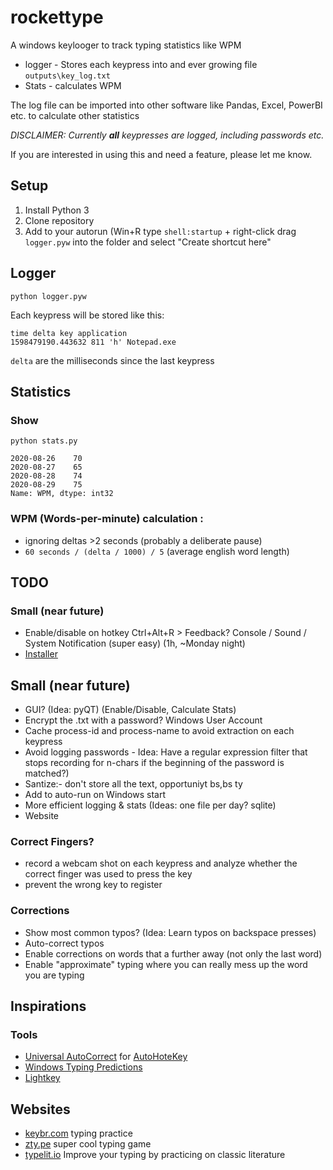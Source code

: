 # rockettype

A windows keylooger to track typing statistics like WPM

- logger - Stores each keypress into and ever growing file `outputs\key_log.txt`
- Stats  - calculates WPM

The log file can be imported into other software like Pandas, Excel, PowerBI etc. to calculate other statistics

_DISCLAIMER: Currently **all** keypresses are logged, including passwords etc._

If you are interested in using this and need a feature, please let me know.

## Setup

1. Install Python 3
2. Clone repository
3. Add to your autorun (Win+R type `shell:startup` + right-click drag `logger.pyw` into the folder and select "Create shortcut here"

## Logger

`python logger.pyw`

Each keypress will be stored like this:

```
time delta key application
1598479190.443632 811 'h' Notepad.exe
```

`delta` are the milliseconds since the last keypress

## Statistics

### Show
`python stats.py`

```time
2020-08-26    70
2020-08-27    65
2020-08-28    74
2020-08-29    75
Name: WPM, dtype: int32
```

### WPM (Words-per-minute) calculation :
- ignoring deltas >2 seconds (probably a deliberate pause)
- `60 seconds / (delta / 1000) / 5` (average english word length)

## TODO

### Small (near future)

- Enable/disable on hotkey Ctrl+Alt+R > Feedback? Console / Sound / System Notification (super easy) (1h, ~Monday night)
- [Installer](https://cyrille.rossant.net/create-a-standalone-windows-installer-for-your-python-application/)

## Small (near future) 
- GUI? (Idea: pyQT) (Enable/Disable, Calculate Stats)
- Encrypt the .txt with a password? Windows User Account
- Cache process-id and process-name to avoid extraction on each keypress
- Avoid logging passwords - Idea: Have a regular expression filter that stops recording for n-chars if the beginning of the password is matched?)
- Santize:- don't store all the text,  opportuniyt bs,bs ty
- Add to auto-run on Windows start
- More efficient logging & stats (Ideas: one file per day?  sqlite)
- Website

### Correct Fingers?
- record a webcam shot on each keypress and analyze whether the correct finger was used to press the key
- prevent the wrong key to register

### Corrections
- Show most common typos? (Idea: Learn typos on backspace presses)
- Auto-correct typos
- Enable corrections on words that a further away (not only the last word)
- Enable "approximate" typing where you can really mess up the word you are typing

## Inspirations

### Tools 

- [Universal AutoCorrect](http://www.biancolo.com/blog/autocorrect/) for [AutoHoteKey](https://www.autohotkey.com/)
- [Windows Typing Predictions](https://www.howtogeek.com/429702/how-to-enable-text-prediction-for-a-hardware-keyboard-on-windows-10/)
- [Lightkey](https://www.lightkey.io)

## Websites

- [keybr.com](https://www.keybr.com/) typing practice
- [zty.pe](https://zty.pe/) super cool typing game
- [typelit.io](https://www.typelit.io/) Improve your typing by practicing on classic literature
